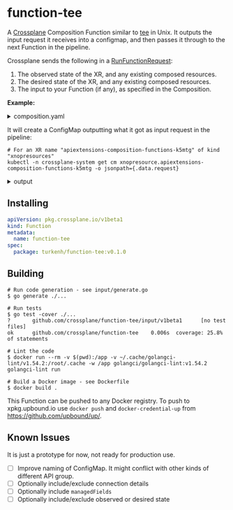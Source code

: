 # function-tee

A [Crossplane] Composition Function similar to [tee] in Unix. It outputs the
input request it receives into a configmap, and then passes it through to the
next Function in the pipeline.

Crossplane sends the following in a [RunFunctionRequest]:

1. The observed state of the XR, and any existing composed resources.
1. The desired state of the XR, and any existing composed resources.
1. The input to your Function (if any), as specified in the Composition.

**Example:**

<details>

<summary>composition.yaml</summary>

```yaml
apiVersion: apiextensions.crossplane.io/v1
kind: Composition
metadata:
  name: xnopresources.nop.example.org
spec:
  compositeTypeRef:
    apiVersion: nop.example.org/v1alpha1
    kind: XNopResource
  mode: Pipeline
  pipeline:
  - step: be-a-dummy
    functionRef:
      name: function-dummy
    input:
      apiVersion: dummy.fn.crossplane.io/v1beta1
      kind: Response
      # This is a YAML-serialized RunFunctionResponse. function-dummy will
      # overlay the desired state on any that was passed into it.
      response:
        desired:
          composite:
            resource:
              status:
                coolerField: "I'M COOLER!"
          resources:
            nop-resource-1:
              resource:
                apiVersion: nop.crossplane.io/v1alpha1
                kind: NopResource
                spec:
                  forProvider:
                    conditionAfter:
                    - conditionType: Ready
                      conditionStatus: "False"
                      time: 0s
                    - conditionType: Ready
                      conditionStatus: "True"
                      time: 10s
              ready: READY_TRUE
        results:
         - severity: SEVERITY_NORMAL
           message: "I am doing a compose!"
  - step: tee
    functionRef:
      name: function-tee
```

</details>

It will create a ConfigMap outputting what it got as input request in the pipeline:

```shell
# For an XR name "apiextensions-composition-functions-k5mtg" of kind "xnopresources"
kubectl -n crossplane-system get cm xnopresource.apiextensions-composition-functions-k5mtg -o jsonpath={.data.request}
```

<details>

<summary>output</summary>

```yaml
desired:
  composite:
    resource:
      status:
        coolerField: I'M COOLER!
  resources:
    nop-resource-1:
      ready: READY_TRUE
      resource:
        apiVersion: nop.crossplane.io/v1alpha1
        kind: NopResource
        spec:
          forProvider:
            conditionAfter:
            - conditionStatus: "False"
              conditionType: Ready
              time: 0s
            - conditionStatus: "True"
              conditionType: Ready
              time: 10s
observed:
  composite:
    resource:
      apiVersion: nop.example.org/v1alpha1
      kind: XNopResource
      metadata:
        creationTimestamp: "2023-09-22T09:40:54Z"
        finalizers:
        - composite.apiextensions.crossplane.io
        generateName: apiextensions-composition-functions-
        generation: 4
        labels:
          crossplane.io/claim-name: apiextensions-composition-functions
          crossplane.io/claim-namespace: default
          crossplane.io/composite: apiextensions-composition-functions-k5mtg
        name: apiextensions-composition-functions-k5mtg
        resourceVersion: "27323"
        uid: ea581c53-9edd-453d-91ab-39869e7f7aff
      spec:
        claimRef:
          apiVersion: nop.example.org/v1alpha1
          kind: NopResource
          name: apiextensions-composition-functions
          namespace: default
        compositionRef:
          name: xnopresources.nop.example.org
        compositionRevisionRef:
          name: xnopresources.nop.example.org-e84f2b1
        compositionUpdatePolicy: Automatic
        coolField: I'm cool!
        resourceRefs:
        - apiVersion: kubernetes.crossplane.io/v1alpha1
          kind: Object
          name: apiextensions-composition-functions-k5mtg-wqbnb
        - apiVersion: kubernetes.crossplane.io/v1alpha1
          kind: ProviderConfig
          name: function-tee
        - apiVersion: nop.crossplane.io/v1alpha1
          kind: NopResource
          name: apiextensions-composition-functions-k5mtg-kwnmg
      status:
        conditions:
        - lastTransitionTime: "2023-09-22T09:41:07Z"
          reason: ReconcileSuccess
          status: "True"
          type: Synced
        - lastTransitionTime: "2023-09-22T09:41:07Z"
          reason: Available
          status: "True"
          type: Ready
        coolerField: I'M COOLER!
  resources:
    nop-resource-1:
      resource:
        apiVersion: nop.crossplane.io/v1alpha1
        kind: NopResource
        metadata:
          annotations:
            crossplane.io/composition-resource-name: nop-resource-1
            crossplane.io/external-name: apiextensions-composition-functions-k5mtg-kwnmg
          creationTimestamp: "2023-09-22T09:41:07Z"
          finalizers:
          - finalizer.managedresource.crossplane.io
          generateName: apiextensions-composition-functions-k5mtg-
          generation: 2
          labels:
            crossplane.io/claim-name: apiextensions-composition-functions
            crossplane.io/claim-namespace: default
            crossplane.io/composite: apiextensions-composition-functions-k5mtg
          name: apiextensions-composition-functions-k5mtg-kwnmg
          ownerReferences:
          - apiVersion: nop.example.org/v1alpha1
            blockOwnerDeletion: true
            controller: true
            kind: XNopResource
            name: apiextensions-composition-functions-k5mtg
            uid: ea581c53-9edd-453d-91ab-39869e7f7aff
          resourceVersion: "27328"
          uid: cacd495b-ffcc-4b24-bd67-16bc0078e05c
        spec:
          deletionPolicy: Delete
          forProvider:
            conditionAfter:
            - conditionStatus: "True"
              conditionType: Ready
              time: 10s
            - conditionStatus: "False"
              conditionType: Ready
              time: 0s
          providerConfigRef:
            name: default
        status:
          atProvider: {}
          conditions:
          - lastTransitionTime: "2023-09-22T09:41:07Z"
            reason: ReconcileSuccess
            status: "True"
            type: Synced
```

</details>

## Installing

```yaml
apiVersion: pkg.crossplane.io/v1beta1
kind: Function
metadata:
  name: function-tee
spec:
  package: turkenh/function-tee:v0.1.0
```

## Building

```shell
# Run code generation - see input/generate.go
$ go generate ./...

# Run tests
$ go test -cover ./...
?       github.com/crossplane/function-tee/input/v1beta1      [no test files]
ok      github.com/crossplane/function-tee    0.006s  coverage: 25.8% of statements

# Lint the code
$ docker run --rm -v $(pwd):/app -v ~/.cache/golangci-lint/v1.54.2:/root/.cache -w /app golangci/golangci-lint:v1.54.2 golangci-lint run

# Build a Docker image - see Dockerfile
$ docker build .
```

This Function can be pushed to any Docker registry. To push to xpkg.upbound.io
use `docker push` and `docker-credential-up` from
https://github.com/upbound/up/.

## Known Issues

It is just a prototype for now, not ready for production use.
- [ ] Improve naming of ConfigMap. It might conflict with other kinds of different API group.
- [ ] Optionally include/exclude connection details
- [ ] Optionally include `managedFields`
- [ ] Optionally include/exclude observed or desired state

[Crossplane]: https://crossplane.io
[tee]: https://en.wikipedia.org/wiki/Tee_(command)
[RunFunctionRequest]: https://github.com/crossplane/function-sdk-go/blob/a4ada4f934f6f8d3f9018581199c6c71e0343d13/proto/v1beta1/run_function.proto#L36

